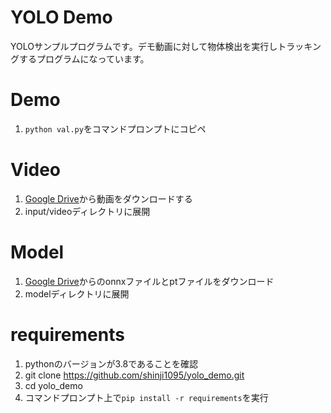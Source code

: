 # YOLO Demo
YOLOサンプルプログラムです。デモ動画に対して物体検出を実行しトラッキングするプログラムになっています。

# Demo
1. `python val.py`をコマンドプロンプトにコピペ

# Video
1. [Google Drive](https://drive.google.com/drive/folders/1SAQnS2szNc2XKcdfoDKPObQ4gJwUh2uK?usp=sharing)から動画をダウンロードする
2. input/videoディレクトリに展開

# Model
1. [Google Drive](https://drive.google.com/drive/folders/1Qn1gi3lDGF1bG8eht6gr52rEWwN4zFg5?usp=sharing)からのonnxファイルとptファイルをダウンロード
2. modelディレクトリに展開

# requirements
1. pythonのバージョンが3.8であることを確認
2. git clone https://github.com/shinji1095/yolo_demo.git
3. cd yolo_demo
4. コマンドプロンプト上で`pip install -r requirements`を実行

